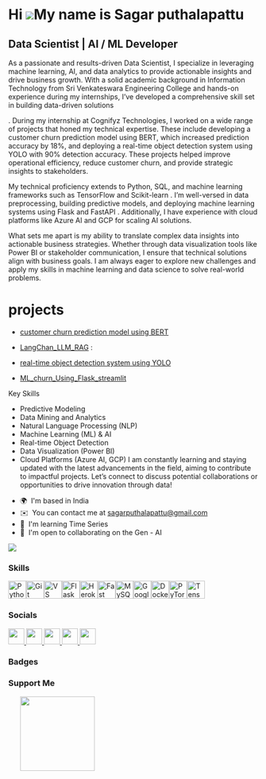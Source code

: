 Hi ![](https://user-images.githubusercontent.com/18350557/176309783-0785949b-9127-417c-8b55-ab5a4333674e.gif)My name is Sagar puthalapattu
==========================================================================================================================================

Data Scientist | AI / ML Developer
----------------------------------

As a passionate and results-driven Data Scientist, I specialize in leveraging machine learning, AI, and data analytics to provide actionable insights and drive business growth. With a solid academic background in Information Technology from Sri Venkateswara Engineering College and hands-on experience during my internships, I’ve developed a comprehensive skill set in building data-driven solutions

. During my internship at Cognifyz Technologies, I worked on a wide range of projects that honed my technical expertise. These include developing a customer churn prediction model using BERT, which increased prediction accuracy by 18%, and deploying a real-time object detection system using YOLO with 90% detection accuracy. These projects helped improve operational efficiency, reduce customer churn, and provide strategic insights to stakeholders.

My technical proficiency extends to Python, SQL, and machine learning frameworks such as TensorFlow and Scikit-learn . I’m well-versed in data preprocessing, building predictive models, and deploying machine learning systems using Flask and FastAPI . Additionally, I have experience with cloud platforms like Azure AI and GCP for scaling AI solutions.

What sets me apart is my ability to translate complex data insights into actionable business strategies. Whether through data visualization tools like Power BI or stakeholder communication, I ensure that technical solutions align with business goals. I am always eager to explore new challenges and apply my skills in machine learning and data science to solve real-world problems. 
# projects 

- [customer churn prediction model using BERT](https://github.com/sagarputhalapattu/projects/tree/main/Customer_Churn_Model_using_BERT_CICD_Integration) 

- [LangChan_LLM_RAG]( https://github.com/sagarputhalapattu/projects/tree/main/LangChan_LLM_RAG) : 

- [real-time object detection system using YOLO]( https://github.com/sagarputhalapattu/projects/tree/main/files)

- [ML_churn_Using_Flask_streamlit]( https://github.com/sagarputhalapattu/projects/tree/main/ML_churn_Using_Flask_streamlit/app_folder)

Key Skills 
- Predictive Modeling
- Data Mining and Analytics
- Natural Language Processing (NLP)
- Machine Learning (ML) & AI
- Real-time Object Detection
- Data Visualization (Power BI)
- Cloud Platforms (Azure AI, GCP)
I am constantly learning and staying updated with the latest advancements in the field, aiming to contribute to impactful projects. Let’s connect to discuss potential collaborations or opportunities to drive innovation through data!

* 🌍  I'm based in India
* ✉️  You can contact me at [sagarputhalapattu@gmail.com](mailto:sagarputhalapattu@gmail.com)
* 🧠  I'm learning Time Series
* 🤝  I'm open to collaborating on the Gen - AI

<a href="https://www.x.com/theocean___" target="_blank" rel="noreferrer"><img
src="https://img.shields.io/twitter/follow/theocean___?logo=twitter&style=for-the-badge&color=0891b2&labelColor=1c1917"
/></a>

### Skills


<p align="left">
<a href="https://www.python.org/" target="_blank" rel="noreferrer"><img src="https://raw.githubusercontent.com/danielcranney/readme-generator/main/public/icons/skills/python-colored.svg" width="36" height="36" alt="Python" /></a><a href="https://git-scm.com/" target="_blank" rel="noreferrer"><img src="https://raw.githubusercontent.com/danielcranney/readme-generator/main/public/icons/skills/git-colored.svg" width="36" height="36" alt="Git" /></a><a href="https://code.visualstudio.com/" target="_blank" rel="noreferrer"><img src="https://raw.githubusercontent.com/danielcranney/readme-generator/main/public/icons/skills/visualstudiocode.svg" width="36" height="36" alt="VS Code" /></a><a href="https://flask.palletsprojects.com/en/2.0.x/" target="_blank" rel="noreferrer"><img src="https://raw.githubusercontent.com/danielcranney/readme-generator/main/public/icons/skills/flask-colored.svg" width="36" height="36" alt="Flask" /></a><a href="https://www.heroku.com/" target="_blank" rel="noreferrer"><img src="https://raw.githubusercontent.com/danielcranney/readme-generator/main/public/icons/skills/heroku-colored.svg" width="36" height="36" alt="Heroku" /></a><a href="https://fastapi.tiangolo.com/" target="_blank" rel="noreferrer"><img src="https://raw.githubusercontent.com/danielcranney/readme-generator/main/public/icons/skills/fastapi-colored.svg" width="36" height="36" alt="Fast API" /></a><a href="https://www.mysql.com/" target="_blank" rel="noreferrer"><img src="https://raw.githubusercontent.com/danielcranney/readme-generator/main/public/icons/skills/mysql-colored.svg" width="36" height="36" alt="MySQL" /></a><a href="https://cloud.google.com/" target="_blank" rel="noreferrer"><img src="https://raw.githubusercontent.com/danielcranney/readme-generator/main/public/icons/skills/googlecloud-colored.svg" width="36" height="36" alt="Google Cloud" /></a><a href="https://www.docker.com/" target="_blank" rel="noreferrer"><img src="https://raw.githubusercontent.com/danielcranney/readme-generator/main/public/icons/skills/docker-colored.svg" width="36" height="36" alt="Docker" /></a><a href="https://pytorch.org/" target="_blank" rel="noreferrer"><img src="https://raw.githubusercontent.com/danielcranney/readme-generator/main/public/icons/skills/pytorch-colored.svg" width="36" height="36" alt="PyTorch" /></a><a href="https://www.tensorflow.org/" target="_blank" rel="noreferrer"><img src="https://raw.githubusercontent.com/danielcranney/readme-generator/main/public/icons/skills/tensorflow-colored.svg" width="36" height="36" alt="TensorFlow" /></a>
</p>


### Socials

<p align="left"> <a href="https://www.github.com/https://github.com/sagarputhalapattu" target="_blank" rel="noreferrer"> <picture> <source media="(prefers-color-scheme: dark)" srcset="https://raw.githubusercontent.com/danielcranney/readme-generator/main/public/icons/socials/github-dark.svg" /> <source media="(prefers-color-scheme: light)" srcset="https://raw.githubusercontent.com/danielcranney/readme-generator/main/public/icons/socials/github.svg" /> <img src="https://raw.githubusercontent.com/danielcranney/readme-generator/main/public/icons/socials/github.svg" width="32" height="32" /> </picture> </a> <a href="http://www.instagram.com/_the.sagar" target="_blank" rel="noreferrer"> <picture> <source media="(prefers-color-scheme: dark)" srcset="https://raw.githubusercontent.com/danielcranney/readme-generator/main/public/icons/socials/instagram-dark.svg" /> <source media="(prefers-color-scheme: light)" srcset="https://raw.githubusercontent.com/danielcranney/readme-generator/main/public/icons/socials/instagram.svg" /> <img src="https://raw.githubusercontent.com/danielcranney/readme-generator/main/public/icons/socials/instagram.svg" width="32" height="32" /> </picture> </a> <a href="https://www.linkedin.com/in/sagar-puthalapattu/" target="_blank" rel="noreferrer"> <picture> <source media="(prefers-color-scheme: dark)" srcset="https://raw.githubusercontent.com/danielcranney/readme-generator/main/public/icons/socials/linkedin-dark.svg" /> <source media="(prefers-color-scheme: light)" srcset="https://raw.githubusercontent.com/danielcranney/readme-generator/main/public/icons/socials/linkedin.svg" /> <img src="https://raw.githubusercontent.com/danielcranney/readme-generator/main/public/icons/socials/linkedin.svg" width="32" height="32" /> </picture> </a> <a href="http://www.medium.com/@s81485425" target="_blank" rel="noreferrer"> <picture> <source media="(prefers-color-scheme: dark)" srcset="https://raw.githubusercontent.com/danielcranney/readme-generator/main/public/icons/socials/medium-dark.svg" /> <source media="(prefers-color-scheme: light)" srcset="https://raw.githubusercontent.com/danielcranney/readme-generator/main/public/icons/socials/medium.svg" /> <img src="https://raw.githubusercontent.com/danielcranney/readme-generator/main/public/icons/socials/medium.svg" width="32" height="32" /> </picture> </a> <a href="https://www.x.com/theocean___" target="_blank" rel="noreferrer"> <picture> <source media="(prefers-color-scheme: dark)" srcset="https://raw.githubusercontent.com/danielcranney/readme-generator/main/public/icons/socials/twitter-dark.svg" /> <source media="(prefers-color-scheme: light)" srcset="https://raw.githubusercontent.com/danielcranney/readme-generator/main/public/icons/socials/twitter.svg" /> <img src="https://raw.githubusercontent.com/danielcranney/readme-generator/main/public/icons/socials/twitter.svg" width="32" height="32" /> </picture> </a></p>

### Badges

### Support Me

<ul style="list-style-type: none; margin: 0;">

<li style="display: inline-block; margin-right: 0.25rem;"><a href="https://www.buymeacoffee.com/Sagar_puthalapattu"><img src="https://cdn.buymeacoffee.com/buttons/v2/default-yellow.png" width="150"/></a></li>

</ul>
